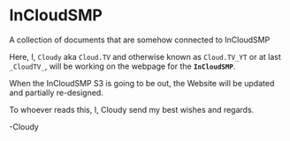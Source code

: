 # InCloudSMP

A collection of documents that are somehow connected to InCloudSMP

Here, I, `Cloudy` aka `Cloud.TV` and otherwise known as `Cloud.TV_YT` or at last `_CloudTV_`, will be working on the webpage for the **`InCloudSMP`**.

When the InCloudSMP S3 is going to be out, the Website will be updated and partially re-designed.

To whoever reads this, I, Cloudy send my best wishes and regards.

-Cloudy

